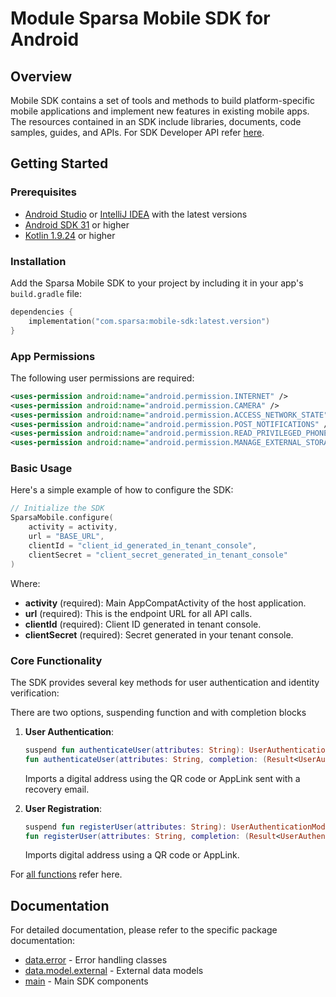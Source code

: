 # Module Sparsa Mobile SDK for Android

## Overview
Mobile SDK contains a set of tools and methods to build platform-specific mobile applications and implement new features in existing mobile apps. The resources contained in an SDK include libraries, documents, code samples, guides, and APIs. For SDK Developer API refer [here](https://sparsa-inc.github.io/sparsa-mobile-sdk-android/).

## Getting Started

### Prerequisites
- [Android Studio](https://developer.android.com/studio) or [IntelliJ IDEA](https://www.jetbrains.com/idea/) with the latest versions
- [Android SDK 31](https://developer.android.com/tools/releases/platforms) or higher
- [Kotlin 1.9.24](https://kotlinlang.org/) or higher

### Installation
Add the Sparsa Mobile SDK to your project by including it in your app's `build.gradle` file:

```kotlin
dependencies {
    implementation("com.sparsa:mobile-sdk:latest.version")
}
```

### App Permissions
The following user permissions are required:
```xml
<uses-permission android:name="android.permission.INTERNET" />
<uses-permission android:name="android.permission.CAMERA" />
<uses-permission android:name="android.permission.ACCESS_NETWORK_STATE" />
<uses-permission android:name="android.permission.POST_NOTIFICATIONS" />
<uses-permission android:name="android.permission.READ_PRIVILEGED_PHONE_STATE" />
<uses-permission android:name="android.permission.MANAGE_EXTERNAL_STORAGE" />
```

### Basic Usage
Here's a simple example of how to configure the SDK:

```kotlin
// Initialize the SDK
SparsaMobile.configure(
    activity = activity,
    url = "BASE_URL",
    clientId = "client_id_generated_in_tenant_console",
    clientSecret = "client_secret_generated_in_tenant_console"
)
```

Where:
- **activity** (required): Main AppCompatActivity of the host application.
- **url** (required): This is the endpoint URL for all API calls.
- **clientId** (required): Client ID generated in tenant console.
- **clientSecret** (required): Secret generated in your tenant console.

### Core Functionality

The SDK provides several key methods for user authentication and identity verification:

There are two options, suspending function and with completion blocks

1. **User Authentication**:
   ```kotlin
   suspend fun authenticateUser(attributes: String): UserAuthenticationModel
   fun authenticateUser(attributes: String, completion: (Result<UserAuthenticationModel>)
   ```
   Imports a digital address using the QR code or AppLink sent with a recovery email.

3. **User Registration**:
   ```kotlin
   suspend fun registerUser(attributes: String): UserAuthenticationModel
   fun registerUser(attributes: String, completion: (Result<UserAuthenticationModel>)
   ```
   Imports digital address using a QR code or AppLink.



For [all functions](https://sparsa-inc.github.io/sparsa-mobile-sdk-android/-sparsa-mobile/main/-sparsa-mobile/index.html) refer here.

## Documentation
For detailed documentation, please refer to the specific package documentation:
- [data.error](https://sparsa-inc.github.io/sparsa-mobile-sdk-android/-sparsa-mobile/data.error/index.html) - Error handling classes
- [data.model.external](https://sparsa-inc.github.io/sparsa-mobile-sdk-android/-sparsa-mobile/data.model.external/index.html) - External data models
- [main](https://sparsa-inc.github.io/sparsa-mobile-sdk-android/-sparsa-mobile/main/index.html) - Main SDK components

